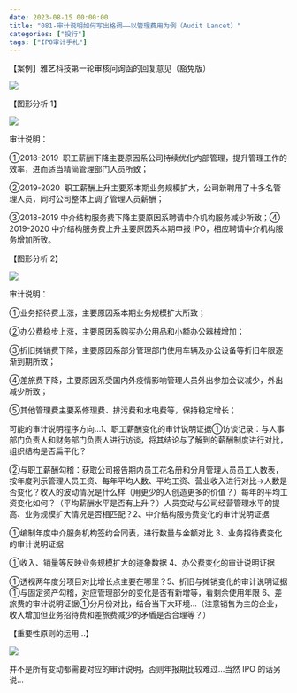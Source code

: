 ```yaml
---
date: 2023-08-15 00:00:00
title: "081-审计说明如何写出格调——以管理费用为例（Audit Lancet）"
categories: ["投行"]
tags: ["IPO审计手札"]
---
```

【案例】雅艺科技第一轮审核问询函的回复意见（豁免版）

![](https://jsd.cdn.zzko.cn/gh/richffan/img@main/obsidian/IPO/081-审计说明如何写出格调——以管理费用为例（Audit-Lancet）_1.webp)

【图形分析 1】

![](https://jsd.cdn.zzko.cn/gh/richffan/img@main/obsidian/IPO/081-审计说明如何写出格调——以管理费用为例（Audit-Lancet）_2.webp)

审计说明：

①2018-2019  职工薪酬下降主要原因系公司持续优化内部管理，提升管理工作的效率，进而适当精简管理部门人员所致；

②2019-2020  职工薪酬上升主要系本期业务规模扩大，公司新聘用了十多名管理人员，同时公司整体上调了管理人员薪酬；

  

③2018-2019 中介结构服务费下降主要原因系聘请中介机构服务减少所致；④ 2019-2020 中介结构服务费上升主要原因系本期申报 IPO，相应聘请中介机构服务增加所致。

【图形分析 2】

![](https://jsd.cdn.zzko.cn/gh/richffan/img@main/obsidian/IPO/081-审计说明如何写出格调——以管理费用为例（Audit-Lancet）_3.webp)

审计说明：

①业务招待费上涨，主要原因系本期业务规模扩大所致；

②办公费稳步上涨，主要原因系购买办公用品和小额办公器械增加；

③折旧摊销费下降，主要原因系部分管理部门使用车辆及办公设备等折旧年限逐渐到期所致；

④差旅费下降，主要原因系受国内外疫情影响管理人员外出参加会议减少，外出减少所致；

⑤其他管理费主要系修理费、排污费和水电费等，保持稳定增长；

可能的审计说明程序方向...1、职工薪酬变化的审计说明证据①访谈记录：与人事部门负责人和财务部门负责人进行访谈，将其结论与了解到的薪酬制度进行对比，组织结构是否扁平化？

②与职工薪酬勾稽：获取公司报告期内员工花名册和分月管理人员员工人数表，按年度列示管理人员工资、每年平均人数、平均工资、营业收入进行对比→人数是否变化？收入的波动情况是什么样（用更少的人创造更多的价值？）每年的平均工资变化如何？（平均薪酬水平是否有上升？）人员变动与公司经营管理水平的提高、业务规模扩大情况是否相匹配？2、中介结构服务费变化的审计说明证据

①编制年度中介服务机构签约合同表，进行数量与金额对比 3、业务招待费变化的审计说明证据

①收入、销量等反映业务规模扩大的迹象数据 4、办公费变化的审计说明证据

①透视两年度分项目对比增长点主要在哪里？5、折旧与摊销变化的审计说明证据①与固定资产勾稽，对应管理部分的变化是否有新增等，看剩余使用年限 6、差旅费的审计说明证据①分月份对比，结合当下大环境...（注意销售为主的企业，收入增加但业务招待费和差旅费减少的矛盾是否合理等？）

【重要性原则的运用...】

![](https://jsd.cdn.zzko.cn/gh/richffan/img@main/obsidian/IPO/081-审计说明如何写出格调——以管理费用为例（Audit-Lancet）_4.webp)

并不是所有变动都需要对应的审计说明，否则年报期比较难过...当然 IPO 的话另说...